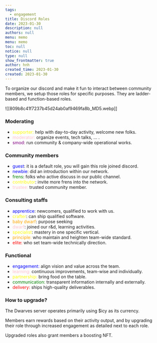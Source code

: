 ```yaml
---
tags: 
  - engagement
title: Discord Roles
date: 2023-01-30
description: null
authors: null
menu: memo
menu: memo
toc: null
notice: null
type: null
show_frontmatter: true
author: hnh
created_time: 2023-01-30
created: 2023-01-30
---
```


To organize our discord and make it fun to interact between community members, we setup those roles for specific purposes. They are ladder-based and function-based roles.

![[809b8c41f7237b45d24ab0af9469fa8b_MD5.webp]]

### Moderating

* <span style='color:yellow'>supporter: </span>help with day-to-day activity, welcome new folks.
* <span style='color:pink'>moderator: </span>organize events, tech talks, ... .
* <span style='color:purple'>smod: </span>run community & company-wide operational works.

### Community members

* <span style='color:blue'>guest</span>: it is a default role, you will gain this role joined discord.
* <span style='color:blue'>newbie</span>: did an introduction within our network.
* <span style='color:green'>frens</span>: folks who active discuss in our public channel.
* <span style='color:yellow'>contributor</span>: invite more frens into the network.
* <span style='color:pink'>trustee: </span>trusted community member.

### Consulting staffs

* <span style='color:blue'>apprentice</span>: newcomers, qualified to work with us.
* <span style='color:yellow'>crafter</span>: can ship qualified software.
* <span style='color:orange'>baby dwarf</span>: purpose seeking
* <span style='color:pink'>dwarf</span>: joined our r&d, learning activities.
* <span style='color:yellow'>specialist</span>: mastery in one specific vertical.
* <span style='color:orange'>principle: </span>who maintain and heighten team-wide standard.
* <span style='color:red'>elite: </span>who set<span style='color:red'> </span>team-wide technically direction.

### Functional

* <span style='color:blue'>engagement: </span>align vision and value across the team.
* <span style='color:pink'>learning: </span>continuous improvements, team-wise and individually.
* <span style='color:yellow'>partnership: </span>bring food on the table.
* <span style='color:green'>communication: </span>transparent information internally and externally.
* <span style='color:red'>delivery: </span>ships high-quality deliverables.

### How to upgrade?

The Dwarves server operates primarily using $icy as its currency. 

Members earn rewards based on their activity output, and by upgrading their role through increased engagement as detailed next to each role. 

Upgraded roles also grant members a boosting NFT.
